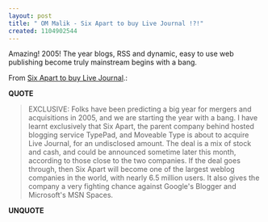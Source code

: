 ```yaml
---
layout: post
title: " OM Malik - Six Apart to buy Live Journal !?!"
created: 1104902544
---
```

<p>Amazing! 2005! The year blogs, RSS and dynamic, easy to use web publishing become truly mainstream begins with a bang.
</p><p>From <a href="http://gigaom.com/2005/01/04/six-apart-to-buy-live-journal/">Six Apart to buy Live Journal</a>.:</p>
<p><b>QUOTE</b></p><blockquote>EXCLUSIVE: Folks have been predicting a big year for mergers and acquisitions in 2005, and we are starting the year with a bang. I have learnt exclusively that Six Apart, the parent company behind hosted blogging service TypePad, and Moveable Type is about to acquire Live Journal, for an undisclosed amount. The deal is a mix of stock and cash, and could be announced sometime later this month, according to those close to the two companies. If the deal goes through, then Six Apart will become one of the largest weblog companies in the world, with nearly 6.5 million users. It also gives the company a very fighting chance against Google's Blogger and Microsoft's MSN Spaces.</blockquote><p><b>UNQUOTE</b></p>



